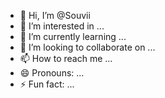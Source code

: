 - 👋 Hi, I’m @Souvii
- 👀 I’m interested in ...
- 🌱 I’m currently learning ...
- 💞️ I’m looking to collaborate on ...
- 📫 How to reach me ...
- 😄 Pronouns: ...
- ⚡ Fun fact: ...

<!---
Souvii/Souvii is a ✨ special ✨ repository because its `README.md` (this file) appears on your GitHub profile.
You can click the Preview link to take a look at your changes.
--->
